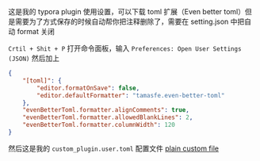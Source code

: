 这是我的 typora plugin 使用设置，可以下载 toml 扩展（Even better toml）但是需要为了方式保存的时候自动帮你把注释删除了，需要在 setting.json 中把自动 format 关闭

`Crtil + Shit + P` 打开命令面板，输入 `Preferences: Open User Settings (JSON)` 然后加上

```json
{
    "[toml]": {
        "editor.formatOnSave": false,
        "editor.defaultFormatter": "tamasfe.even-better-toml"
    },
    "evenBetterToml.formatter.alignComments": true,
    "evenBetterToml.formatter.allowedBlankLines": 2,
    "evenBetterToml.formatter.columnWidth": 120
}
```

然后这是我的 `custom_plugin.user.toml` 配置文件 [plain custom file](./assets/toml-file/plain-custom_plugin.user.toml)